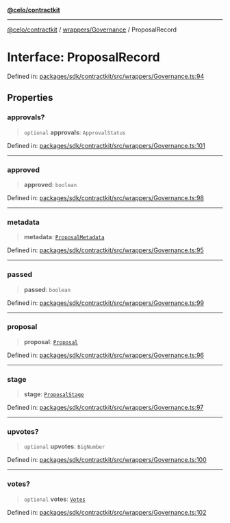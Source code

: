 [**@celo/contractkit**](../../../README.md)

***

[@celo/contractkit](../../../modules.md) / [wrappers/Governance](../README.md) / ProposalRecord

# Interface: ProposalRecord

Defined in: [packages/sdk/contractkit/src/wrappers/Governance.ts:94](https://github.com/celo-org/developer-tooling/blob/master/packages/sdk/contractkit/src/wrappers/Governance.ts#L94)

## Properties

### approvals?

> `optional` **approvals**: `ApprovalStatus`

Defined in: [packages/sdk/contractkit/src/wrappers/Governance.ts:101](https://github.com/celo-org/developer-tooling/blob/master/packages/sdk/contractkit/src/wrappers/Governance.ts#L101)

***

### approved

> **approved**: `boolean`

Defined in: [packages/sdk/contractkit/src/wrappers/Governance.ts:98](https://github.com/celo-org/developer-tooling/blob/master/packages/sdk/contractkit/src/wrappers/Governance.ts#L98)

***

### metadata

> **metadata**: [`ProposalMetadata`](ProposalMetadata.md)

Defined in: [packages/sdk/contractkit/src/wrappers/Governance.ts:95](https://github.com/celo-org/developer-tooling/blob/master/packages/sdk/contractkit/src/wrappers/Governance.ts#L95)

***

### passed

> **passed**: `boolean`

Defined in: [packages/sdk/contractkit/src/wrappers/Governance.ts:99](https://github.com/celo-org/developer-tooling/blob/master/packages/sdk/contractkit/src/wrappers/Governance.ts#L99)

***

### proposal

> **proposal**: [`Proposal`](../type-aliases/Proposal.md)

Defined in: [packages/sdk/contractkit/src/wrappers/Governance.ts:96](https://github.com/celo-org/developer-tooling/blob/master/packages/sdk/contractkit/src/wrappers/Governance.ts#L96)

***

### stage

> **stage**: [`ProposalStage`](../enumerations/ProposalStage.md)

Defined in: [packages/sdk/contractkit/src/wrappers/Governance.ts:97](https://github.com/celo-org/developer-tooling/blob/master/packages/sdk/contractkit/src/wrappers/Governance.ts#L97)

***

### upvotes?

> `optional` **upvotes**: `BigNumber`

Defined in: [packages/sdk/contractkit/src/wrappers/Governance.ts:100](https://github.com/celo-org/developer-tooling/blob/master/packages/sdk/contractkit/src/wrappers/Governance.ts#L100)

***

### votes?

> `optional` **votes**: [`Votes`](Votes.md)

Defined in: [packages/sdk/contractkit/src/wrappers/Governance.ts:102](https://github.com/celo-org/developer-tooling/blob/master/packages/sdk/contractkit/src/wrappers/Governance.ts#L102)
